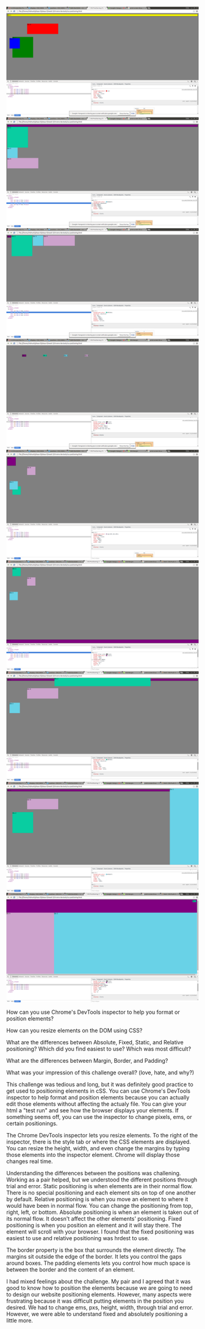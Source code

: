 ![Alt text](../imgs/Exercise-1.png "Exercise 1")
![Alt text](../imgs/Exercise-2.png "Exercise 2")
![Alt text](../imgs/Exercise-3.png "Exercise 3")
![Alt text](../imgs/Exercise-4.png "Exercise 4")
![Alt text](../imgs/Exercise-5.png "Exercise 5")
![Alt text](../imgs/Exercise-6.png "Exercise 6")
![Alt text](../imgs/Exercise-7.png "Exercise 7")
![Alt text](../imgs/Exercise-8.png "Exercise 8")
![Alt text](../imgs/Exercise-9.png "Exercise 9")

How can you use Chrome's DevTools inspector to help you format or position elements?

How can you resize elements on the DOM using CSS?

What are the differences between Absolute, Fixed, Static, and Relative positioning? Which did you find 
easiest to use? Which was most difficult?

What are the differences between Margin, Border, and Padding?

What was your impression of this challenge overall? (love, hate, and why?)

This challenge was tedious and long, but it was definitely good practice to get used to positioning elements in cSS. You can use Chrome's DevTools inspector to help format and position elements because you can actually edit those elements without affecting the actualy file. You can give your html a "test run" and see how the browser displays your elements. If something seems off, you can use the inspector to change pixels, ems, or certain positionings. 

The Chrome DevTools inspector lets you resize elements. To the right of the inspector, there is the style tab or where the CSS elements are displayed. You can resize the height, width, and even change the margins by typing those elements into the inspector element. Chrome will display those changes real time. 

Understanding the differences between the positions was challening. Working as a pair helped, but we understood the different positions through trial and error. Static positioning is when elements are in their normal flow. There is no special positioning and each element sits on top of one another by default. Relative positioning is when you move an element to where it would have been in normal flow. You can change the positioning from top, right, left, or bottom. Absolute positioning is when an element is taken out of its normal flow. It doesn't affect the other elements' positioning. Fixed positioning is when you position an element and it will stay there. The element will scroll with your browser. I found that the fixed positioning was easiest to use and relative positioning was hrdest to use.

The border property is the box that surrounds the element directly. The margins sit outside the edge of the border. It lets you control the gaps around boxes. The padding elements lets you control how much space is between the border and the content of an element. 

I had mixed feelings about the challenge. My pair and I agreed that it was good to know how to position the elements because we are going to need to design our website positioning elements. However, many aspects were frustrating because it was difficult putting elements in the position you desired. We had to change ems, pxs, height, width, through trial and error. However, we were able to understand fixed and absolutely positioning a little more. 